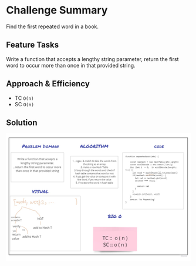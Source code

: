 # Challenge Summary
Find the first repeated word in a book.

## Feature Tasks
Write a function that accepts a lengthy string parameter, return the first word to occur more 
than once in that provided string.

## Approach & Efficiency
+  TC ``O(n)``
+  SC ``O(n)``


## Solution

![whiteboard](../../assets/images/code31.jpg)
